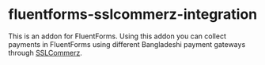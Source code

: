 # fluentforms-sslcommerz-integration

This is an addon for FluentForms. Using this addon you can collect payments in FluentForms using different Bangladeshi payment gateways through [SSLCommerz](https://www.sslcommerz.com/). 
